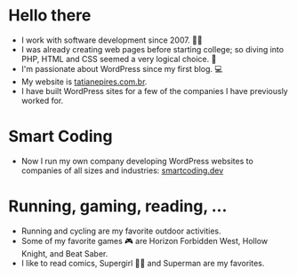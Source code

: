 # Hello there

- I work with software development since 2007. :woman_technologist:
- I was already creating web pages before starting college; so diving into PHP, HTML and CSS seemed a very logical choice. :vulcan_salute:
- I'm passionate about WordPress since my first blog. :computer:
- My website is [tatianepires.com.br](https://tatianepires.com.br).
- I have built WordPress sites for a few of the companies I have previously worked for.

# Smart Coding

- Now I run my own company developing WordPress websites to companies of all sizes and industries: [smartcoding.dev](https://smartcoding.dev)

# Running, gaming, reading, ...

- Running and cycling are my favorite outdoor activities.
- Some of my favorite games :video_game: are Horizon Forbidden West, Hollow Knight, and Beat Saber.
- I like to read comics, Supergirl :superhero_woman: and Superman are my favorites.
